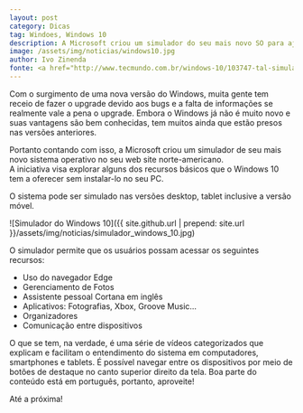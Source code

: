 ```yaml
---
layout: post
category: Dicas
tag: Windoes, Windows 10
description: A Microsoft criou um simulador do seu mais novo SO para ajudar seus usuários a conhcerem o Windows 10
image: /assets/img/noticias/windows10.jpg
author: Ivo Zinenda
fonte: <a href="http://www.tecmundo.com.br/windows-10/103747-tal-simular-windows-10-instalar-nada-veja-site-microsoft.htm">Tecmundo</a>
---
```


Com o surgimento de uma nova versão do Windows, muita gente tem receio de fazer o upgrade devido aos bugs e a falta de informações se realmente vale a pena o upgrade.
Embora o Windows já não é muito novo e suas vantagens são bem conhecidas, tem muitos ainda que estão presos nas versões anteriores.

Portanto contando com isso, a Microsoft criou um simulador de seu mais novo sistema operativo no seu web site norte-americano.<br>
A iniciativa visa explorar alguns dos recursos básicos que o Windows 10 tem a oferecer sem instalar-lo no seu PC.

O sistema pode ser simulado nas versões desktop, tablet inclusive a versão móvel.

![Simulador do Windows 10]({{ site.github.url | prepend: site.url }}/assets/img/noticias/simulador_windows_10.jpg)<br>

O simulador permite que os usuários possam acessar os seguintes recursos:

- Uso do navegador Edge
- Gerenciamento de Fotos
- Assistente pessoal Cortana em inglês
- Aplicativos: Fotografias, Xbox, Groove Music...
- Organizadores
- Comunicação entre dispositivos

O que se tem, na verdade, é uma série de vídeos categorizados que explicam e facilitam o entendimento do sistema em computadores, smartphones e tablets. 
É possível navegar entre os dispositivos por meio de botões de destaque no canto superior direito da tela. 
Boa parte do conteúdo está em português, portanto, aproveite!

Até a próxima!